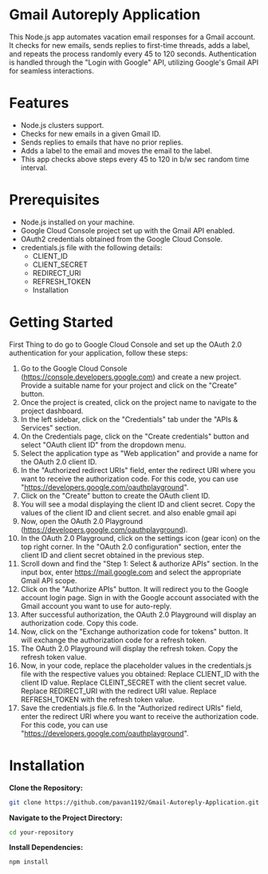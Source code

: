# Gmail Autoreply Application
  This Node.js app automates vacation email responses for a Gmail account. It checks for new emails, sends replies to first-time threads, adds a label, and repeats the process randomly every 45 to 120 seconds. Authentication is handled through the "Login with Google" API, utilizing Google's Gmail API for seamless interactions.

# Features

- Node.js clusters support.
- Checks for new emails in a given Gmail ID.
- Sends replies to emails that have no prior replies.
- Adds a label to the email and moves the email to the label.
- This app checks above steps every 45 to 120 in b/w sec  random time interval.

# Prerequisites

- Node.js installed on your machine.
- Google Cloud Console project set up with the Gmail API enabled.
- OAuth2 credentials obtained from the Google Cloud Console.
- credentials.js file with the following details:
  - CLIENT_ID
  - CLIENT_SECRET
  - REDIRECT_URI
  - REFRESH_TOKEN
  - Installation
 
# Getting Started

First Thing to do go to Google Cloud Console and set up the OAuth 2.0 authentication for
your application, follow these steps:

1. Go to the Google Cloud Console (https://console.developers.google.com) and create a new project. Provide a suitable name for your project and click on the "Create" button.
2. Once the project is created, click on the project name to navigate to the project dashboard.
3. In the left sidebar, click on the "Credentials" tab under the "APIs & Services" section.
4. On the Credentials page, click on the "Create credentials" button and select "OAuth client ID" from the dropdown menu.
5. Select the application type as "Web application" and provide a name for the OAuth 2.0 client ID.
6. In the "Authorized redirect URIs" field, enter the redirect URI where you want to receive the authorization code. For this code, you can use "https://developers.google.com/oauthplayground".
7. Click on the "Create" button to create the OAuth client ID.
9. You will see a modal displaying the client ID and client secret. Copy the values of the client ID and client secret. and also enable gmail api
9. Now, open the OAuth 2.0 Playground (https://developers.google.com/oauthplayground).
10. In the OAuth 2.0 Playground, click on the settings icon (gear icon) on the top right corner. In the "OAuth 2.0 configuration" section, enter the client ID and client secret obtained in the previous step.
11. Scroll down and find the "Step 1: Select & authorize APIs" section. In the input box, enter https://mail.google.com and select the appropriate Gmail API scope.
12. Click on the "Authorize APIs" button. It will redirect you to the Google account login page. Sign in with the Google account associated with the Gmail account you want to use for auto-reply.
13. After successful authorization, the OAuth 2.0 Playground will display an authorization code. Copy this code.
14. Now, click on the "Exchange authorization code for tokens" button. It will exchange the authorization code for a refresh token.
15. The OAuth 2.0 Playground will display the refresh token. Copy the refresh token value.
16. Now, in your code, replace the placeholder values in the credentials.js file with the respective values you obtained: Replace CLIENT_ID with the client ID value. Replace CLEINT_SECRET with the client secret value. Replace REDIRECT_URI with the redirect URI value. Replace REFRESH_TOKEN with the refresh token value.
17. Save the credentials.js file.6. In the "Authorized redirect URIs" field, enter the redirect URI where you want to receive the authorization
   code. For this code, you can use "https://developers.google.com/oauthplayground".

# Installation
**Clone the Repository:**

   ```bash
   git clone https://github.com/pavan1192/Gmail-Autoreply-Application.git
  ```
**Navigate to the Project Directory:**

  ```bash
  cd your-repository
  ```
**Install Dependencies:**
```bash
npm install
```
